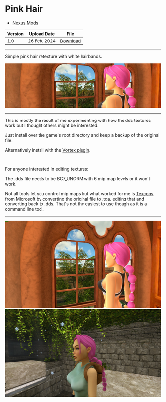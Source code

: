# Pink Hair

- [Nexus Mods](https://www.nexusmods.com/tombraidertrilogyremastered/mods/185)

| Version | Upload Date  | File |
|---------|--------------|------|
| 1.0     | 26 Feb. 2024 | [Download](https://github.com/Starlight-Skull/game-mods/raw/refs/heads/main/Tomb%20Raider%20I-III%20Remastered/Pink%20Hair/Archive/Pink%20Hair.zip) |

---

Simple pink hair retexture with white hairbands.

![banner](./Images/banner.webp)

---

This is mostly the result of me experimenting with how the dds textures work but I thought others might be interested.

Just install over the game's root directory and keep a backup of the original file.

Alternatively install with the [Vortex plugin](../Vortex%20Plugin/readme.md).

</br>

For anyone interested in editing textures:

The .dds file needs to be BC7_UNORM with 6 mip map levels or it won't work.

Not all tools let you control mip maps but what worked for me is [Texconv](https://github.com/Microsoft/DirectXTex/wiki/Texconv) from Microsoft by converting the original file to .tga, editing that and converting back to .dds. That's not the easiest to use though as it is a command line tool.

---

![img-1](./Images/img-1.webp)
![img-2](./Images/img-2.webp)
